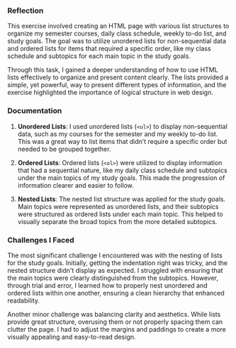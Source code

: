 ### Reflection

This exercise involved creating an HTML page with various list structures to organize my semester courses, daily class schedule, weekly to-do list, and study goals. The goal was to utilize unordered lists for non-sequential data and ordered lists for items that required a specific order, like my class schedule and subtopics for each main topic in the study goals. 

Through this task, I gained a deeper understanding of how to use HTML lists effectively to organize and present content clearly. The lists provided a simple, yet powerful, way to present different types of information, and the exercise highlighted the importance of logical structure in web design.

### Documentation

1. **Unordered Lists**: I used unordered lists (`<ul>`) to display non-sequential data, such as my courses for the semester and my weekly to-do list. This was a great way to list items that didn’t require a specific order but needed to be grouped together.
   
2. **Ordered Lists**: Ordered lists (`<ol>`) were utilized to display information that had a sequential nature, like my daily class schedule and subtopics under the main topics of my study goals. This made the progression of information clearer and easier to follow.

3. **Nested Lists**: The nested list structure was applied for the study goals. Main topics were represented as unordered lists, and their subtopics were structured as ordered lists under each main topic. This helped to visually separate the broad topics from the more detailed subtopics.

### Challenges I Faced

The most significant challenge I encountered was with the nesting of lists for the study goals. Initially, getting the indentation right was tricky, and the nested structure didn't display as expected. I struggled with ensuring that the main topics were clearly distinguished from the subtopics. However, through trial and error, I learned how to properly nest unordered and ordered lists within one another, ensuring a clean hierarchy that enhanced readability.

Another minor challenge was balancing clarity and aesthetics. While lists provide great structure, overusing them or not properly spacing them can clutter the page. I had to adjust the margins and paddings to create a more visually appealing and easy-to-read design.
